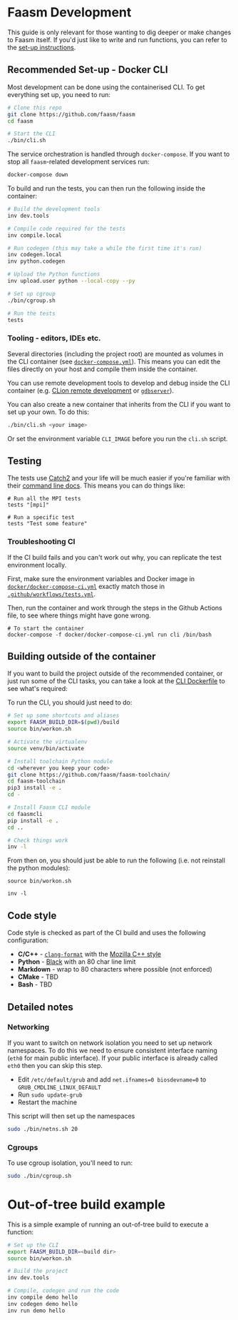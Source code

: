# Faasm Development

This guide is only relevant for those wanting to dig deeper or make changes to
Faasm itself. If you'd just like to write and run functions, you can refer to
the [set-up instructions](setup.md). 

## Recommended Set-up - Docker CLI

Most development can be done using the containerised CLI. To get everything set
up, you need to run:

```bash
# Clone this repo
git clone https://github.com/faasm/faasm
cd faasm

# Start the CLI
./bin/cli.sh
```

The service orchestration is handled through `docker-compose`. If you want to
stop all `faasm`-related development services run:

```bash
docker-compose down
```

To build and run the tests, you can then run the following inside the container:

```bash
# Build the development tools
inv dev.tools

# Compile code required for the tests
inv compile.local

# Run codegen (this may take a while the first time it's run)
inv codegen.local
inv python.codegen

# Upload the Python functions
inv upload.user python --local-copy --py

# Set up cgroup
./bin/cgroup.sh

# Run the tests
tests
```

### Tooling - editors, IDEs etc.

Several directories (including the project root) are mounted as volumes in the
CLI container (see [`docker-compose.yml`](../docker-compose.yml)). This means
you can edit the files directly on your host and compile them inside the
container.

You can use remote development tools to develop and debug inside the CLI
container (e.g.  [CLion remote
development](https://www.jetbrains.com/help/clion/remote-development.html) or
[`gdbserver`](https://sourceware.org/gdb/onlinedocs/gdb/Server.html)).

You can also create a new container that inherits from the CLI if you want to
set up your own. To do this:

```bash
./bin/cli.sh <your image>
```

Or set the environment variable `CLI_IMAGE`  before you run the `cli.sh` script.

## Testing

The tests use [Catch2](https://github.com/catchorg/Catch2) and your life will be
much easier if you're familiar with their [command line
docs](https://github.com/catchorg/Catch2/blob/v2.x/docs/command-line.md).  This
means you can do things like:

```
# Run all the MPI tests
tests "[mpi]"

# Run a specific test
tests "Test some feature"
```

### Troubleshooting CI

If the CI build fails and you can't work out why, you can replicate the test
environment locally.

First, make sure the environment variables and Docker image in 
[`docker/docker-compose-ci.yml`](../docker/docker-compose-ci.yml) exactly match
those in [`.github/workflows/tests.yml`](../.github/workflows/tests.yml).

Then, run the container and work through the steps in the Github Actions file,
to see where things might have gone wrong.

```
# To start the container 
docker-compose -f docker/docker-compose-ci.yml run cli /bin/bash
```

## Building outside of the container

If you want to build the project outside of the recommended container, or just
run some of the CLI tasks, you can take a look at the [CLI
Dockerfile](../docker/cli.dockerfile) to see what's required:

To run the CLI, you should just need to do:

```bash
# Set up some shortcuts and aliases
export FAASM_BUILD_DIR=$(pwd)/build
source bin/workon.sh

# Activate the virtualenv
source venv/bin/activate

# Install toolchain Python module
cd <wherever you keep your code>
git clone https://github.com/faasm/faasm-toolchain/
cd faasm-toolchain
pip3 install -e .
cd -

# Install Faasm CLI module
cd faasmcli
pip install -e .
cd ..

# Check things work
inv -l
```

From then on, you should just be able to run the following (i.e. not reinstall
the python modules):

```
source bin/workon.sh

inv -l
```

## Code style

Code style is checked as part of the CI build and uses the following
configuration:

- **C/C++** - [`clang-format`](https://clang.llvm.org/docs/ClangFormat.html)
  with the [Mozilla C++
  style](https://firefox-source-docs.mozilla.org/code-quality/coding-style/coding_style_cpp.html)
- **Python** - [Black](https://github.com/psf/black) with an 80 char line limit
- **Markdown** - wrap to 80 characters where possible (not enforced)
- **CMake** - TBD
- **Bash** - TBD

## Detailed notes

### Networking

If you want to switch on network isolation you need to set up network
namespaces. To do this we need to ensure consistent interface naming (`eth0` for
main public interface). If your public interface is already called `eth0` then
you can skip this step.

- Edit `/etc/default/grub` and add `net.ifnames=0 biosdevname=0` to
  `GRUB_CMDLINE_LINUX_DEFAULT`
- Run `sudo update-grub`
- Restart the machine

This script will then set up the namespaces

```bash
sudo ./bin/netns.sh 20
```

### Cgroups

To use cgroup isolation, you'll need to run:

```bash
sudo ./bin/cgroup.sh
```

# Out-of-tree build example

This is a simple example of running an out-of-tree build to execute a 
function:

```bash
# Set up the CLI
export FAASM_BUILD_DIR=<build dir>
source bin/workon.sh

# Build the project
inv dev.tools

# Compile, codegen and run the code
inv compile demo hello
inv codegen demo hello
inv run demo hello
```

